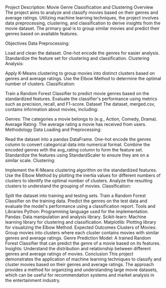 Project Description: Movie Genre Classification and Clustering
Overview
The project aims to analyze and classify movies based on their genres and average ratings. Utilizing machine learning techniques, the project involves data preprocessing, clustering, and classification to derive insights from the movie dataset. The primary goal is to group similar movies and predict their genres based on available features.

Objectives
Data Preprocessing:

Load and clean the dataset.
One-hot encode the genres for easier analysis.
Standardize the feature set for clustering and classification.
Clustering Analysis:

Apply K-Means clustering to group movies into distinct clusters based on genres and average ratings.
Use the Elbow Method to determine the optimal number of clusters.
Classification:

Train a Random Forest Classifier to predict movie genres based on the standardized features.
Evaluate the classifier's performance using metrics such as precision, recall, and F1-score.
Dataset
The dataset, merged.csv, contains information about movies, including:

Genres: The categories a movie belongs to (e.g., Action, Comedy, Drama).
Average Rating: The average rating a movie has received from users.
Methodology
Data Loading and Preprocessing:

Read the dataset into a pandas DataFrame.
One-hot encode the genres column to convert categorical data into numerical format.
Combine the encoded genres with the avg_rating column to form the feature set.
Standardize the features using StandardScaler to ensure they are on a similar scale.
Clustering:

Implement the K-Means clustering algorithm on the standardized features.
Use the Elbow Method by plotting the inertia values for different numbers of clusters to identify the optimal number of clusters.
Analyze the resulting clusters to understand the grouping of movies.
Classification:

Split the dataset into training and testing sets.
Train a Random Forest Classifier on the training data.
Predict the genres on the test data and evaluate the model's performance using a classification report.
Tools and Libraries
Python: Programming language used for the implementation.
Pandas: Data manipulation and analysis library.
Scikit-learn: Machine learning library for clustering and classification.
Matplotlib: Plotting library for visualizing the Elbow Method.
Expected Outcomes
Clusters of Movies: Group movies into clusters where each cluster contains movies with similar genres and average ratings.
Genre Prediction Model: A trained Random Forest Classifier that can predict the genre of a movie based on its features.
Insights: Understand the distribution and relationship between different genres and average ratings of movies.
Conclusion
This project demonstrates the application of machine learning techniques to classify and cluster movies based on their genres and average ratings. The approach provides a method for organizing and understanding large movie datasets, which can be useful for recommendation systems and market analysis in the entertainment industry.








